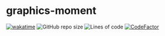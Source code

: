 # graphics-moment
[![wakatime](https://wakatime.com/badge/user/58d443b6-e6af-4fa2-9946-c53ddafb5a4f/project/b4e65089-68fb-4ad0-a167-7ae0a791ac97.svg)](https://wakatime.com/badge/user/58d443b6-e6af-4fa2-9946-c53ddafb5a4f/project/b4e65089-68fb-4ad0-a167-7ae0a791ac97)
![GitHub repo size](https://img.shields.io/github/repo-size/Luramoth/graphics-moment)
![Lines of code](https://img.shields.io/tokei/lines/github/Luramoth/graphics-moment)
[![CodeFactor](https://www.codefactor.io/repository/github/luramoth/graphics-moment/badge)](https://www.codefactor.io/repository/github/luramoth/graphics-moment)

